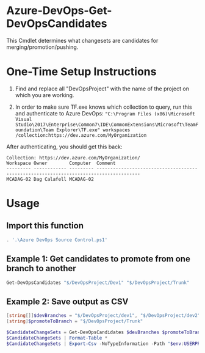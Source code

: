 # Azure-DevOps-Get-DevOpsCandidates
This Cmdlet determines what changesets are candidates for merging/promotion/pushing.

# One-Time Setup Instructions

1) Find and replace all "DevOpsProject" with the name of the project on which you are working.

2) In order to make sure TF.exe knows which collection to query, run this and authenticate to Azure DevOps:
    `"C:\Program Files (x86)\Microsoft Visual Studio\2017\Enterprise\Common7\IDE\CommonExtensions\Microsoft\TeamFoundation\Team Explorer\TF.exe" workspaces /collection:https://dev.azure.com/MyOrganization`

After authenticating, you should get this back:

    Collection: https://dev.azure.com/MyOrganization/
    Workspace Owner        Computer  Comment
    --------- ------------ --------- --------------------------------------------------------------------------------------
    MCADAG-02 Dag Calafell MCADAG-02


# Usage

## Import this function

```powershell
. '.\Azure DevOps Source Control.ps1'
```

## Example 1: Get candidates to promote from one branch to another
```powershell
Get-DevOpsCandidates "$/DevOpsProject/Dev1" "$/DevOpsProject/Trunk"
```

## Example 2: Save output as CSV
```powershell
[string[]]$devBranches = "$/DevOpsProject/dev1", "$/DevOpsProject/dev2", "$/DevOpsProject/dev3", "$/DevOpsProject/dev4", "$/DevOpsProject/dev5", "$/DevOpsProject/dev6", "$/DevOpsProject/dev7", "$/DevOpsProject/dev8", "$/DevOpsProject/dev9", "$/DevOpsProject/dev10", "$/DevOpsProject/dev11", "$/DevOpsProject/dev12"
[string]$promoteToBranch = "$/DevOpsProject/Trunk"

$CandidateChangeSets = Get-DevOpsCandidates $devBranches $promoteToBranch
$CandidateChangeSets | Format-Table *
$CandidateChangeSets | Export-Csv -NoTypeInformation -Path "$env:USERPROFILE\Desktop\Promotion Candidates for Trunk.csv"
```
